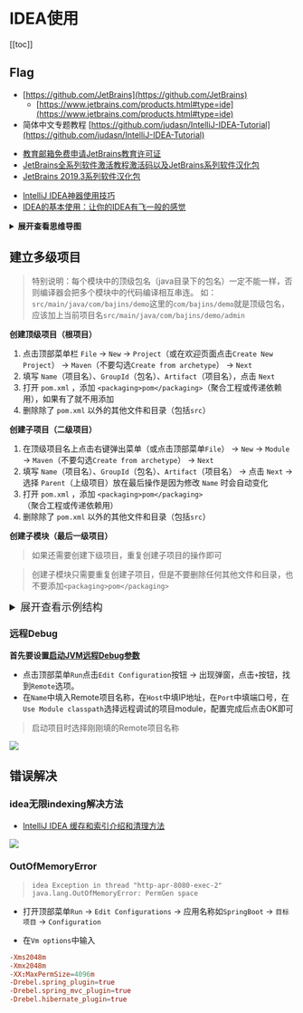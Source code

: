 # IDEA使用

[[toc]]



## Flag

+ [https://github.com/JetBrains](https://github.com/JetBrains)
     + [https://www.jetbrains.com/products.html#type=ide](https://www.jetbrains.com/products.html#type=ide)
+ 简体中文专题教程 [https://github.com/judasn/IntelliJ-IDEA-Tutorial](https://github.com/judasn/IntelliJ-IDEA-Tutorial)

- [教育邮箱免费申请JetBrains教育许可证](https://mp.weixin.qq.com/s/XFoOBeTaBwBAsRgadxMLfQ)
- [JetBrains全系列软件激活教程激活码以及JetBrains系列软件汉化包](https://www.fuocu.cn/archives/jetbrains-crack)
- [JetBrains 2019.3系列软件汉化包](https://github.com/pingfangx/TranslatorX)

* [IntelliJ IDEA神器使用技巧](https://www.imooc.com/learn/924)
* [IDEA的基本使用：让你的IDEA有飞一般的感觉](https://blog.csdn.net/fly910905/article/details/77868300)

<details>
<summary><b>展开查看思维导图</b></summary>
<img src="/images/IDEA使用技巧.png" alt>
</details>



## 建立多级项目

> 特别说明：每个模块中的顶级包名（java目录下的包名）一定不能一样，否则编译器会把多个模块中的代码编译相互串连。
> 如：`src/main/java/com/bajins/demo`这里的`com/bajins/demo`就是顶级包名，
> 应该加上当前项目名`src/main/java/com/bajins/demo/admin`

**创建顶级项目（根项目）**

1. 点击顶部菜单栏 `File` -> `New` -> `Project`（或在欢迎页面点击`Create New Project`） -> `Maven`（不要勾选`Create from archetype`） -> `Next`
2. 填写 `Name`（项目名）、`GroupId`（包名）、`Artifact`（项目名），点击 `Next`
3. 打开 `pom.xml` ，添加 `<packaging>pom</packaging>`（聚合工程或传递依赖用），如果有了就不用添加
4. 删除除了 `pom.xml` 以外的其他文件和目录（包括`src`）

**创建子项目（二级项目）**

1. 在顶级项目名上点击<kbd>右键</kbd>弹出菜单（或点击顶部菜单`File`） -> `New` -> `Module` -> `Maven`（不要勾选`Create from archetype`） -> `Next`
2.  填写 `Name`（项目名）、`GroupId`（包名）、`Artifact`（项目名） -> 点击 `Next` -> 选择 `Parent`（上级项目）放在最后操作是因为修改 `Name` 时会自动变化
3. 打开 `pom.xml` ，添加 `<packaging>pom</packaging>`（聚合工程或传递依赖用）
4. 删除除了 `pom.xml` 以外的其他文件和目录（包括`src`）

**创建子模块（最后一级项目）**

> 如果还需要创建下级项目，重复创建子项目的操作即可

> 创建子模块只需要重复创建子项目，但是不要删除任何其他文件和目录，也不要添加`<packaging>pom</packaging>`


<details>
<summary style="font-size:130%">展开查看示例结构</summary>

```
demo                        # 顶级项目（根项目）
│  pom.xml
│  
├─admin                     # 二级项目
│  │  pom.xml
│  │  
│  ├─admin-api              # 二级项目模块
│  │  │  pom.xml
│  │  │  
│  │  └─src
│  │      ├─main
│  │      │  ├─java
│  │      │  └─resources
│  │      └─test
│  │          └─java
│  └─admin-web              # 二级项目模块
│      │  pom.xml
│      │  
│      └─src
│          ├─main
│          │  ├─java
│          │  └─resources
│          └─test
│              └─java
└─buyer                     # 二级项目
    │  pom.xml
    │  
    ├─shop                  # 三级项目
    │  │  pom.xml
    │  │  
    │  ├─shop-api           # 三级项目模块
    │  │  │  pom.xml
    │  │  │  
    │  │  └─src
    │  │      ├─main
    │  │      │  ├─java
    │  │      │  └─resources
    │  │      └─test
    │  │          └─java
    │  └─shop-client        # 三级项目模块
    │      │  pom.xml
    │      │  
    │      └─src
    │          ├─main
    │          │  ├─java
    │          │  └─resources
    │          └─test
    │              └─java
    └─user                  # 三级项目
        │  pom.xml
        │  
        ├─user-api          # 三级项目模块
        │  │  pom.xml
        │  │  
        │  └─src
        │      ├─main
        │      │  ├─java
        │      │  └─resources
        │      └─test
        │          └─java
        └─user-client       # 三级项目模块
            │  pom.xml
            │  
            └─src
                ├─main
                │  ├─java
                │  └─resources
                └─test
                    └─java
```
</details>









### 远程Debug

**首先要设置[启动JVM远程Debug参数](/Java/JDK工具.md#远程debug参数)**

- 点击顶部菜单`Run`点击`Edit Configuration`按钮 -> 出现弹窗，点击`+`按钮，找到`Remote`选项。
- 在`Name`中填入Remote项目名称，在`Host`中填IP地址，在`Port`中填端口号，在`Use Module classpath`选择远程调试的项目module，配置完成后点击OK即可

> 启动项目时选择刚刚填的Remote项目名称

![](/images/IDEA远程debug调试.png)




## 错误解决

### idea无限indexing解决方法

* [IntelliJ IDEA 缓存和索引介绍和清理方法](https://github.com/tengj/IntelliJ-IDEA-Tutorial/blob/newMaster/IntelliJ-IDEA-cache.md)

![](https://github.com/tengj/IntelliJ-IDEA-Tutorial/raw/newMaster/images/xii-a-invalidate-cache-1.jpg)

### OutOfMemoryError

> `idea Exception in thread "http-apr-8080-exec-2" java.lang.OutOfMemoryError: PermGen space`

- 打开顶部菜单`Run` -> `Edit Configurations` -> 应用名称如`SpringBoot` -> `目标项目` -> `Configuration`

- 在`Vm options`中输入

```conf
-Xms2048m
-Xmx2048m
-XX:MaxPermSize=4096m
-Drebel.spring_plugin=true
-Drebel.spring_mvc_plugin=true
-Drebel.hibernate_plugin=true
```